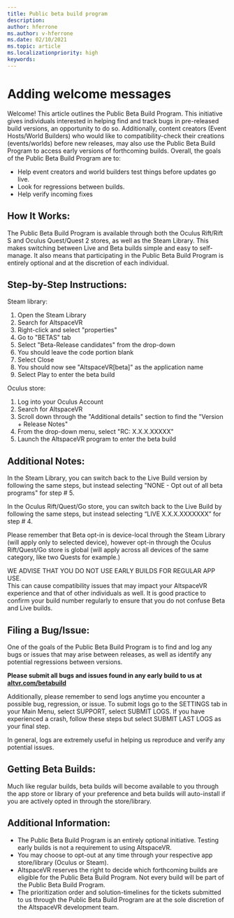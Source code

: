 ```yaml
---
title: Public beta build program
description: 
author: hferrone
ms.author: v-hferrone
ms.date: 02/10/2021
ms.topic: article
ms.localizationpriority: high
keywords: 
---
```


# Adding welcome messages

Welcome! This article outlines the Public Beta Build Program. This initiative gives individuals interested in helping find and track bugs in pre-released build versions, an opportunity to do so. Additionally, content creators (Event Hosts/World Builders) who would like to compatibility-check their creations (events/worlds) before new releases, may also use the Public Beta Build Program to access early versions of forthcoming builds. Overall, the goals of the Public Beta Build Program are to: 

* Help event creators and world builders test things before updates go live.  
* Look for regressions between builds. 
* Help verify incoming fixes 
 
## How It Works: 

The Public Beta Build Program is available through both the Oculus Rift/Rift S and Oculus Quest/Quest 2 stores, as well as the Steam Library. This makes switching between Live and Beta builds simple and easy to self-manage. It also means that participating in the Public Beta Build Program is entirely optional and at the discretion of each individual. 

## Step-by-Step Instructions:  

Steam library:

1. Open the Steam Library
2. Search for AltspaceVR
3. Right-click and select "properties"
4. Go to "BETAS" tab
5. Select "Beta-Release candidates" from the drop-down
6. You should leave the code portion blank
7. Select Close
8. You should now see "AltspaceVR[beta]" as the application name
9. Select Play to enter the beta build

Oculus store:

1. Log into your Oculus Account
2. Search for AltspaceVR
3. Scroll down through the "Additional details" section to find the "Version + Release Notes"
4. From the drop-down menu, select "RC: X.X.X.XXXXX"
5. Launch the AltspaceVR program to enter the beta build

## Additional Notes: 

In the Steam Library, you can switch back to the Live Build version by following the same steps, but instead selecting "NONE - Opt out of all beta programs" for step # 5. 

In the Oculus Rift/Quest/Go store, you can switch back to the Live Build by following the same steps, but instead selecting “LIVE X.X.X.XXXXXXX” for step # 4. 

Please remember that Beta opt-in is device-local through the Steam Library (will apply only to selected device), however opt-in through the Oculus Rift/Quest/Go store is global (will apply across all devices of the same category, like two Quests for example.) 

WE ADVISE THAT YOU DO NOT USE EARLY BUILDS FOR REGULAR APP USE.  
This can cause compatibility issues that may impact your AltspaceVR experience and that of other individuals as well. It is good practice to confirm your build number regularly to ensure that you do not confuse Beta and Live builds. 

## Filing a Bug/Issue: 

One of the goals of the Public Beta Build Program is to find and log any bugs or issues that may arise between releases, as well as identify any potential regressions between versions.  

**Please submit all bugs and issues found in any early build to us at [altvr.com/betabuild](altvr.com/betabuild)**

Additionally, please remember to send logs anytime you encounter a possible bug, regression, or issue. To submit logs go to the SETTINGS tab in your Main Menu, select SUPPORT, select SUBMIT LOGS. If you have experienced a crash, follow these steps but select SUBMIT LAST LOGS as your final step. 

In general, logs are extremely useful in helping us reproduce and verify any potential issues. 

## Getting Beta Builds: 

Much like regular builds, beta builds will become available to you through the app store or library of your preference and beta builds will auto-install if you are actively opted in through the store/library. 

## Additional Information: 

* The Public Beta Build Program is an entirely optional initiative. Testing early builds is not a requirement to using AltspaceVR. 
* You may choose to opt-out at any time through your respective app store/library (Oculus or Steam).  
* AltspaceVR reserves the right to decide which forthcoming builds are eligible for the Public Beta Build Program. Not every build will be part of the Public Beta Build Program. 
* The prioritization order and solution-timelines for the tickets submitted to us through the Public Beta Build Program are at the sole discretion of the AltspaceVR development team. 